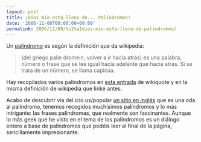 ```yaml
---
layout: post
title: ¡Dios mío está lleno de... Palíndromos!
date: '2006-11-08T00:00:00+00:00'
permalink: 2006/11/08/%c2%a1dios-mio-esta-lleno-de-palindromos/
---
```

<a href="http://palindromes.hobby-site.org/"><img style="float:right; margin:0 0 10px 10px;cursor:pointer; cursor:hand;" src="http://photos1.blogger.com/blogger2/4553/2422/320/palindrome.gif" border="0" alt="" /></a>Un <a href="http://es.wikipedia.org/wiki/Palindromo">palíndromo</a> es según la definición que da wikipedia: 
<blockquote>(del griego palin dromein, volver a ir hacia atrás) es una palabra, número o frase que se lee igual hacia adelante que hacia atrás. Si se trata de un número, se llama capicúa.</blockquote> Hay recopilados varios palíndromos en <a href="http://es.wikiquote.org/wiki/Pal%C3%ADndromos">esta entrada</a> de wikiquote y en la misma definición de wikipedia que linké antes.

Acabo de descubrir vía del.icio.us/popular <a href="http://palindromes.hobby-site.org/">un sitio en inglés</a> que es una oda al palíndromo, tenemos recogidos muchísimos palíndromos y lo más intrigante: las frases palíndromas, que realmente son fascinantes. Aunque lo más geek que he visto en el tema de los palíndromos es un diálogo entero a base de palíndromos que podéis leer al final de la página, sencillamente impresionante.
